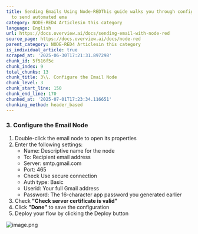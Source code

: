 ```yaml
---
title: Sending Emails Using Node-REDThis guide walks you through configuring Node-RED
  to send automated ema
category: NODE-RED4 Articlesin this category
language: English
url: https://docs.overview.ai/docs/sending-email-with-node-red
source_page: https://docs.overview.ai/docs/node-red
parent_category: NODE-RED4 Articlesin this category
is_individual_article: true
scraped_at: '2025-06-30T17:21:31.897298'
chunk_id: 5f516f5c
chunk_index: 9
total_chunks: 13
chunk_title: 3\\. Configure the Email Node
chunk_level: 3
chunk_start_line: 150
chunk_end_line: 170
chunked_at: '2025-07-01T17:23:34.116651'
chunking_method: header_based
---
```


### 3\. Configure the Email Node

  1. Double-click the email node to open its properties
  2. Enter the following settings:
     * Name: Descriptive name for the node
     * To: Recipient email address
     * Server: smtp.gmail.com
     * Port: 465
     * Check Use secure connection
     * Auth type: Basic
     * Userid: Your full Gmail address
     * Password: The 16-character app password you generated earlier
  3. Check **"Check server certificate is valid"**
  4. Click **"Done"** to save the configuration
  5. Deploy your flow by clicking the Deploy button



![image.png](https://cdn.document360.io/863daf20-40fe-49e9-9c91-e3c6cfba55d1/Images/Documentation/image%28199%29.png)
